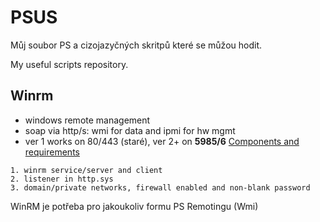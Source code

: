 # PSUS
Můj soubor PS a cizojazyčných skritpů které se můžou hodit.

My useful scripts repository.

## Winrm

- windows remote management
- soap via http/s: wmi for data and ipmi for hw mgmt
- ver 1 works on 80/443 (staré), ver 2+ on **5985/6**
<u>Components and requirements </u>
```
1. winrm service/server and client
2. listener in http.sys
3. domain/private networks, firewall enabled and non-blank password
```
WinRM je potřeba pro jakoukoliv formu PS Remotingu (Wmi)
